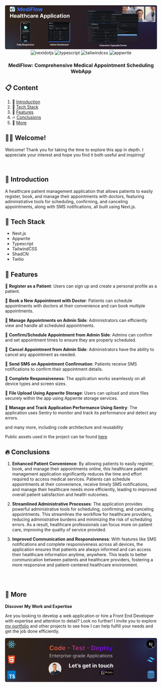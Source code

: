 <div align="center">
  <br />
    <a href="https://mediflowcol.netlify.app/" target="_blank">
      <img src="https://raw.githubusercontent.com/SebastianZxD/project-banners/refs/heads/main/assets/mediflow-banner.png" alt="Project Banner">
    </a>
  <br />

  <div>
    <img src="https://img.shields.io/badge/-Next_JS-black?style=for-the-badge&logoColor=white&logo=nextdotjs&color=000000" alt="nextdotjs" />
    <img src="https://img.shields.io/badge/-TypeScript-black?style=for-the-badge&logoColor=white&logo=typescript&color=3178C6" alt="typescript" />
    <img src="https://img.shields.io/badge/-Tailwind_CSS-black?style=for-the-badge&logoColor=white&logo=tailwindcss&color=06B6D4" alt="tailwindcss" />
    <img src="https://img.shields.io/badge/-Appwrite-black?style=for-the-badge&logoColor=white&logo=appwrite&color=FD366E" alt="appwrite" />
  </div>

  <h3 align="center">MediFlow: Comprehensive Medical Appointment Scheduling WebApp</h3>
</div>

## 📋 <a name="table">Content</a>

1. 📖 [Introduction](#introduction)
2. 🧬 [Tech Stack](#tech-stack)
3. 💎 [Features](#features)
4. 🔥 [Conclusions](#conclusions)
5. 🚀 [More](#more)

## 👋🏼 Welcome! 

Welcome! Thank you for taking the time to explore this app in depth. I appreciate your interest and hope you find it both useful and inspiring!

<a href="" target="_blank"><img src="" /></a>

## <a name="introduction">📖 Introduction</a>

A healthcare patient management application that allows patients to easily register, book, and manage their appointments with doctors, featuring administrative tools for scheduling, confirming, and canceling appointments, along with SMS notifications, all built using Next.js.

## <a name="tech-stack">🧬 Tech Stack</a>

- Next.js
- Appwrite
- Typescript
- TailwindCSS
- ShadCN
- Twilio

## <a name="features">💎 Features</a>

🔸 **Register as a Patient**: Users can sign up and create a personal profile as a patient.

🔸 **Book a New Appointment with Doctor**: Patients can schedule appointments with doctors at their convenience and can book multiple appointments.

🔸 **Manage Appointments on Admin Side**: Administrators can efficiently view and handle all scheduled appointments.

🔸 **Confirm/Schedule Appointment from Admin Side**: Admins can confirm and set appointment times to ensure they are properly scheduled.

🔸 **Cancel Appointment from Admin Side**: Administrators have the ability to cancel any appointment as needed.

🔸 **Send SMS on Appointment Confirmation**: Patients receive SMS notifications to confirm their appointment details.

🔶 **Complete Responsiveness**: The application works seamlessly on all device types and screen sizes.

🔶 **File Upload Using Appwrite Storage**: Users can upload and store files securely within the app using Appwrite storage services.

🔶 **Manage and Track Application Performance Using Sentry**: The application uses Sentry to monitor and track its performance and detect any errors.

and many more, including code architecture and reusability

Public assets used in the project can be found [here](https://drive.google.com/file/d/1yGvWFeSaH1_-aiQ1gejT23lqz5979RKB/view?usp=sharing)

## <a name="conclusions">🔥 Conclusions</a>

1. **Enhanced Patient Convenience**: By allowing patients to easily register, book, and manage their appointments online, this healthcare patient management application significantly reduces the time and effort required to access medical services. Patients can schedule appointments at their convenience, receive timely SMS notifications, and manage their healthcare needs more efficiently, leading to improved overall patient satisfaction and health outcomes.

2. **Streamlined Administrative Processes**: The application provides powerful administrative tools for scheduling, confirming, and canceling appointments. This streamlines the workflow for healthcare providers, reducing administrative burdens and minimizing the risk of scheduling errors. As a result, healthcare professionals can focus more on patient care, improving the quality of service provided.

3. **Improved Communication and Responsiveness**: With features like SMS notifications and complete responsiveness across all devices, the application ensures that patients are always informed and can access their healthcare information anytime, anywhere. This leads to better communication between patients and healthcare providers, fostering a more responsive and patient-centered healthcare environment.

<br />
<br />

## <a name="more">🚀 More</a>

**Discover My Work and Expertise**

Are you looking to develop a web application or hire a Front End Developer with expertise and attention to detail? Look no further! I invite you to explore <a href="https://zbstudio.pro/" target="_blank"><u>my portfolio</u></a> and other projects to see how I can help fulfill your needs and get the job done efficiently.

<a href="mailto:juanszambranob@gmail.com" target="_blank">
  <img src="https://raw.githubusercontent.com/SebastianZxD/project-banners/refs/heads/main/assets/get-in-touch-banner.png" alt="Get in touch Banner">
</a>

#